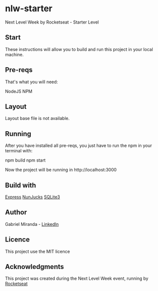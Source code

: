 # nlw-starter
Next Level Week by Rocketseat - Starter Level

## Start

These instructions will allow you to build and run this project in your local machine.

## Pre-reqs

That's what you will need:

NodeJS
NPM

## Layout

Layout base file is not available.

## Running

After you have installed all pre-reqs, you just have to run the npm in your terminal with:

npm build
npm start

Now the project will be running in http://localhost:3000

## Build with

[Express](https://expressjs.com/)
[NunJucks](https://mozilla.github.io/nunjucks/)
[SQLite3](https://www.sqlite.org/index.html)

## Author

Gabriel Miranda - [LinkedIn](https://www.linkedin.com/in/gabriel-miranda-63729038/)

## Licence

This project use the MIT licence

## Acknowledgments

This project was created during the Next Level Week event, running by [Rocketseat](https://rocketseat.com.br/)



